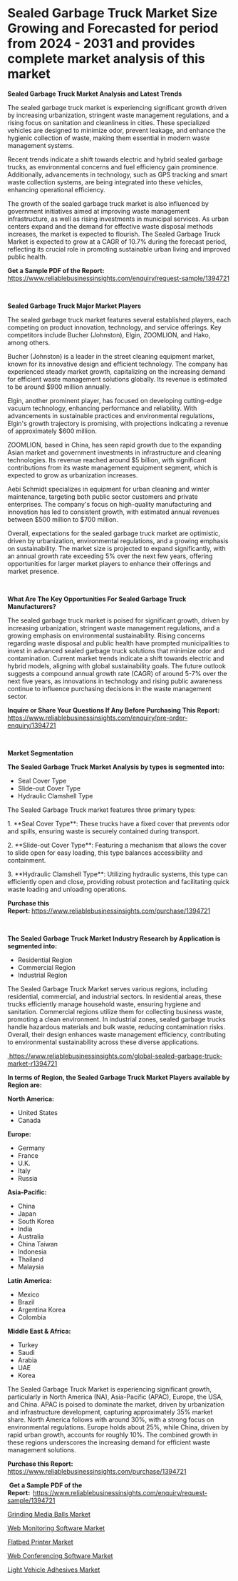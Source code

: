 <p><h1>Sealed Garbage Truck Market Size Growing and Forecasted for period from 2024 - 2031 and provides complete market analysis of this market</h1></p><p><strong>Sealed Garbage Truck Market Analysis and Latest Trends</strong></p>
<p><p>The sealed garbage truck market is experiencing significant growth driven by increasing urbanization, stringent waste management regulations, and a rising focus on sanitation and cleanliness in cities. These specialized vehicles are designed to minimize odor, prevent leakage, and enhance the hygienic collection of waste, making them essential in modern waste management systems. </p><p>Recent trends indicate a shift towards electric and hybrid sealed garbage trucks, as environmental concerns and fuel efficiency gain prominence. Additionally, advancements in technology, such as GPS tracking and smart waste collection systems, are being integrated into these vehicles, enhancing operational efficiency. </p><p>The growth of the sealed garbage truck market is also influenced by government initiatives aimed at improving waste management infrastructure, as well as rising investments in municipal services. As urban centers expand and the demand for effective waste disposal methods increases, the market is expected to flourish. The Sealed Garbage Truck Market is expected to grow at a CAGR of 10.7% during the forecast period, reflecting its crucial role in promoting sustainable urban living and improved public health.</p></p>
<p><strong>Get a Sample PDF of the Report:&nbsp;</strong> <a href="https://www.reliablebusinessinsights.com/enquiry/request-sample/1394721?utm_campaign=63&utm_medium=2&utm_source=Github&utm_content=ia&utm_term=17112024&utm_id=sealed-garbage-truck">https://www.reliablebusinessinsights.com/enquiry/request-sample/1394721</a></p>
<p>&nbsp;</p>
<p><strong>Sealed Garbage Truck Major Market Players</strong></p>
<p><p>The sealed garbage truck market features several established players, each competing on product innovation, technology, and service offerings. Key competitors include Bucher (Johnston), Elgin, ZOOMLION, and Hako, among others.</p><p>Bucher (Johnston) is a leader in the street cleaning equipment market, known for its innovative design and efficient technology. The company has experienced steady market growth, capitalizing on the increasing demand for efficient waste management solutions globally. Its revenue is estimated to be around $900 million annually.</p><p>Elgin, another prominent player, has focused on developing cutting-edge vacuum technology, enhancing performance and reliability. With advancements in sustainable practices and environmental regulations, Elgin's growth trajectory is promising, with projections indicating a revenue of approximately $600 million.</p><p>ZOOMLION, based in China, has seen rapid growth due to the expanding Asian market and government investments in infrastructure and cleaning technologies. Its revenue reached around $5 billion, with significant contributions from its waste management equipment segment, which is expected to grow as urbanization increases.</p><p>Aebi Schmidt specializes in equipment for urban cleaning and winter maintenance, targeting both public sector customers and private enterprises. The company's focus on high-quality manufacturing and innovation has led to consistent growth, with estimated annual revenues between $500 million to $700 million.</p><p>Overall, expectations for the sealed garbage truck market are optimistic, driven by urbanization, environmental regulations, and a growing emphasis on sustainability. The market size is projected to expand significantly, with an annual growth rate exceeding 5% over the next few years, offering opportunities for larger market players to enhance their offerings and market presence.</p></p>
<p>&nbsp;</p>
<p><strong>What Are The Key Opportunities For Sealed Garbage Truck Manufacturers?</strong></p>
<p><p>The sealed garbage truck market is poised for significant growth, driven by increasing urbanization, stringent waste management regulations, and a growing emphasis on environmental sustainability. Rising concerns regarding waste disposal and public health have prompted municipalities to invest in advanced sealed garbage truck solutions that minimize odor and contamination. Current market trends indicate a shift towards electric and hybrid models, aligning with global sustainability goals. The future outlook suggests a compound annual growth rate (CAGR) of around 5-7% over the next five years, as innovations in technology and rising public awareness continue to influence purchasing decisions in the waste management sector.</p></p>
<p><strong>Inquire or Share Your Questions If Any Before Purchasing This Report:</strong> <a href="https://www.reliablebusinessinsights.com/enquiry/pre-order-enquiry/1394721?utm_campaign=63&utm_medium=2&utm_source=Github&utm_content=ia&utm_term=17112024&utm_id=sealed-garbage-truck">https://www.reliablebusinessinsights.com/enquiry/pre-order-enquiry/1394721</a></p>
<p>&nbsp;</p>
<p><strong>Market Segmentation</strong></p>
<p><strong>The Sealed Garbage Truck Market Analysis by types is segmented into:</strong></p>
<p><ul><li>Seal Cover Type</li><li>Slide-out Cover Type</li><li>Hydraulic Clamshell Type</li></ul></p>
<p><p>The Sealed Garbage Truck market features three primary types: </p><p>1. **Seal Cover Type**: These trucks have a fixed cover that prevents odor and spills, ensuring waste is securely contained during transport. </p><p>2. **Slide-out Cover Type**: Featuring a mechanism that allows the cover to slide open for easy loading, this type balances accessibility and containment. </p><p>3. **Hydraulic Clamshell Type**: Utilizing hydraulic systems, this type can efficiently open and close, providing robust protection and facilitating quick waste loading and unloading operations.</p></p>
<p><strong>Purchase this Report:&nbsp;</strong><a href="https://www.reliablebusinessinsights.com/purchase/1394721?utm_campaign=63&utm_medium=2&utm_source=Github&utm_content=ia&utm_term=17112024&utm_id=sealed-garbage-truck">https://www.reliablebusinessinsights.com/purchase/1394721</a></p>
<p>&nbsp;</p>
<p><strong>The Sealed Garbage Truck Market Industry Research by Application is segmented into:</strong></p>
<p><ul><li>Residential Region</li><li>Commercial Region</li><li>Industrial Region</li></ul></p>
<p><p>The Sealed Garbage Truck Market serves various regions, including residential, commercial, and industrial sectors. In residential areas, these trucks efficiently manage household waste, ensuring hygiene and sanitation. Commercial regions utilize them for collecting business waste, promoting a clean environment. In industrial zones, sealed garbage trucks handle hazardous materials and bulk waste, reducing contamination risks. Overall, their design enhances waste management efficiency, contributing to environmental sustainability across these diverse applications.</p></p>
<p><a href="https://www.reliablebusinessinsights.com/global-sealed-garbage-truck-market-r1394721?utm_campaign=63&utm_medium=2&utm_source=Github&utm_content=ia&utm_term=17112024&utm_id=sealed-garbage-truck">&nbsp;https://www.reliablebusinessinsights.com/global-sealed-garbage-truck-market-r1394721</a></p>
<p><strong>In terms of Region, the Sealed Garbage Truck Market Players available by Region are:</strong></p>
<p>
    <p> <strong> North America: </strong>
        <ul>
            <li>United States</li>
            <li>Canada</li>
        </ul>
        </p> 
    <p> <strong> Europe: </strong>
        <ul>
            <li>Germany</li>
            <li>France</li>
            <li>U.K.</li>
            <li>Italy</li>
            <li>Russia</li>
        </ul>
        </p> 
    <p> <strong> Asia-Pacific: </strong>
        <ul>
            <li>China</li>
            <li>Japan</li>
            <li>South Korea</li>
            <li>India</li>
            <li>Australia</li>
            <li>China Taiwan</li>
            <li>Indonesia</li>
            <li>Thailand</li>
            <li>Malaysia</li>
        </ul>
        </p> 
    <p> <strong> Latin America: </strong>
        <ul>
            <li>Mexico</li>
            <li>Brazil</li>
            <li>Argentina Korea</li>
            <li>Colombia</li>
        </ul>
        </p> 
    <p> <strong> Middle East & Africa: </strong>
        <ul>
            <li>Turkey</li>
            <li>Saudi</li>
            <li>Arabia</li>
            <li>UAE</li>
            <li>Korea</li>
        </ul>
    </p>
    </p>
<p><p>The Sealed Garbage Truck Market is experiencing significant growth, particularly in North America (NA), Asia-Pacific (APAC), Europe, the USA, and China. APAC is poised to dominate the market, driven by urbanization and infrastructure development, capturing approximately 35% market share. North America follows with around 30%, with a strong focus on environmental regulations. Europe holds about 25%, while China, driven by rapid urban growth, accounts for roughly 10%. The combined growth in these regions underscores the increasing demand for efficient waste management solutions.</p></p>
<p><strong>Purchase this Report: </strong><a href="https://www.reliablebusinessinsights.com/purchase/1394721?utm_campaign=63&utm_medium=2&utm_source=Github&utm_content=ia&utm_term=17112024&utm_id=sealed-garbage-truck">https://www.reliablebusinessinsights.com/purchase/1394721</a></p>
<p>&nbsp;<strong>Get a Sample PDF of the Report:&nbsp;&nbsp;</strong><a href="https://www.reliablebusinessinsights.com/enquiry/request-sample/1394721?utm_campaign=63&utm_medium=2&utm_source=Github&utm_content=ia&utm_term=17112024&utm_id=sealed-garbage-truck">https://www.reliablebusinessinsights.com/enquiry/request-sample/1394721</a></p>
<p><strong></strong></p>
<p><p><a href="https://www.linkedin.com/pulse/global-grinding-media-balls-industry-analysis-share-growth-xj8me?utm_campaign=63&utm_medium=2&utm_source=Github&utm_content=ia&utm_term=17112024&utm_id=sealed-garbage-truck">Grinding Media Balls Market</a></p><p><a href="https://issuu.com/reportprime-2/docs/web-monitoring-software-market-size_578fa31d7e4c58?utm_campaign=63&utm_medium=2&utm_source=Github&utm_content=ia&utm_term=17112024&utm_id=sealed-garbage-truck">Web Monitoring Software Market</a></p><p><a href="https://www.linkedin.com/pulse/strategic-forecast-flatbed-printer-market-growth-trends-3z0ne?utm_campaign=63&utm_medium=2&utm_source=Github&utm_content=ia&utm_term=17112024&utm_id=sealed-garbage-truck">Flatbed Printer Market</a></p><p><a href="https://issuu.com/reportprime-2/docs/web-conferencing-software-market-si_54d8f4b0f827f3?utm_campaign=63&utm_medium=2&utm_source=Github&utm_content=ia&utm_term=17112024&utm_id=sealed-garbage-truck">Web Conferencing Software Market</a></p><p><a href="https://github.com/JubayerMia832/Market-Research-Report-List-1/blob/main/light-vehicle-adhesives-market.md?utm_campaign=63&utm_medium=2&utm_source=Github&utm_content=ia&utm_term=17112024&utm_id=sealed-garbage-truck">Light Vehicle Adhesives Market</a></p></p>